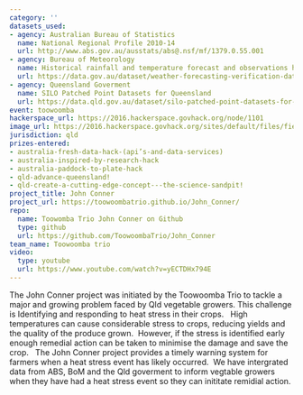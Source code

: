 ```yaml
---
category: ''
datasets_used:
- agency: Australian Bureau of Statistics
  name: National Regional Profile 2010-14
  url: http://www.abs.gov.au/ausstats/abs@.nsf/mf/1379.0.55.001
- agency: Bureau of Meteorology
  name: Historical rainfall and temperature forecast and observations hourly data - Weather forecasting verification data (2015-05 to 2016-04)
  url: https://data.gov.au/dataset/weather-forecasting-verification-data-2015-05-to-2016-04
- agency: Queensland Goverment
  name: SILO Patched Point Datasets for Queensland
  url: https://data.qld.gov.au/dataset/silo-patched-point-datasets-for-queensland
event: toowoomba
hackerspace_url: https://2016.hackerspace.govhack.org/node/1101
image_url: https://2016.hackerspace.govhack.org/sites/default/files/field/image/14733310007_edb84e2b13_b.jpg
jurisdiction: qld
prizes-entered:
- australia-fresh-data-hack-(api’s-and-data-services)
- australia-inspired-by-research-hack
- australia-paddock-to-plate-hack
- qld-advance-queensland!
- qld-create-a-cutting-edge-concept---the-science-sandpit!
project_title: John Conner
project_url: https://toowoombatrio.github.io/John_Conner/
repo:
  name: Toowomba Trio John Conner on Github
  type: github
  url: https://github.com/ToowoombaTrio/John_Conner
team_name: Toowoomba trio
video:
  type: youtube
  url: https://www.youtube.com/watch?v=yECTDHx794E
---
```


The John Conner project was initiated by the Toowoomba Trio to tackle a major and growing problem faced by Qld vegetable growers. This challenge is Identifying and responding to heat stress in their crops.   High temperatures can cause considerable stress to crops, reducing yields and the quality of the produce grown.  However, if the stress is identified early enough remedial action can be taken to minimise the damage and save the crop.   The John Conner project provides a timely warning system for farmers when a heat stress event has likely occurred.  We have intergrated data from ABS, BoM and the Qld goverment to inform vegtable growers when they have had a heat stress event so they can inititate remidial action.